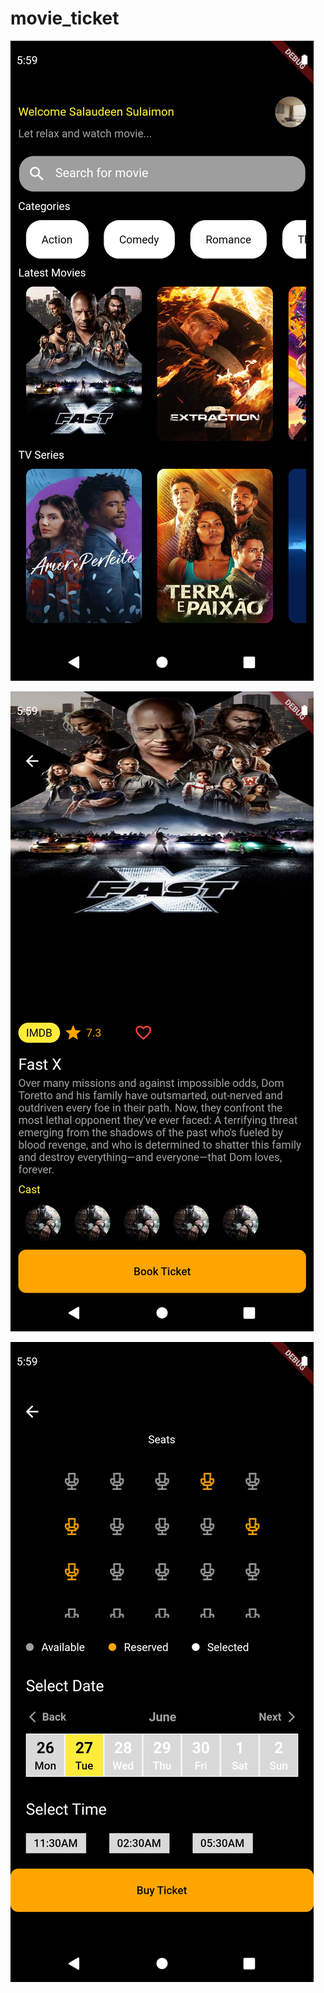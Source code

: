 # movie_ticket

![Alt text](https://github.com/ssulaimon/movie_ticket/blob/main/lib/screenshot/Screenshot_1687887460.png?raw=true "Movie Feeds")


![Alt text](https://github.com/ssulaimon/movie_ticket/blob/main/lib/screenshot/Screenshot_1687887443.png?raw=true "Movie Details")

![Alt text](https://github.com/ssulaimon/movie_ticket/blob/main/lib/screenshot/Screenshot_1687887453.png?raw=true "Book Ticket")
